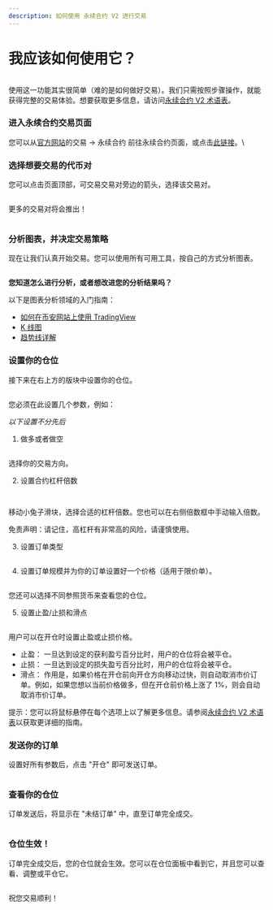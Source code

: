 ```yaml
---
description: 如何使用 永续合约 V2 进行交易
---
```


# 我应该如何使用它？

<figure><img src="../../../.gitbook/assets/image (217).png" alt=""><figcaption></figcaption></figure>

使用这一功能其实很简单（难的是如何做好交易）。我们只需按照步骤操作，就能获得完整的交易体验。想要获取更多信息，请访问[永续合约 V2 术语表](yong-xu-he-yue-v2-shu-yu-biao.md)。&#x20;

### 进入永续合约交易页面&#x20;

您可以从[官方网站](https://pancakeswap.finance/)的交易 → 永续合约 前往永续合约页面，或点击[此链接](https://perp.pancakeswap.finance/en/futures/BTCUSDT)。\


### 选择想要交易的代币对&#x20;

您可以点击页面顶部，可交易交易对旁边的箭头，选择该交易对。

<figure><img src="../../../.gitbook/assets/image (213).png" alt=""><figcaption></figcaption></figure>

更多的交易对将会推出！

<figure><img src="../../../.gitbook/assets/代币对.png" alt=""><figcaption></figcaption></figure>

### 分析图表，并决定交易策略&#x20;

现在让我们认真开始交易。您可以使用所有可用工具，按自己的方式分析图表。

<figure><img src="../../../.gitbook/assets/代币对2.png" alt=""><figcaption></figcaption></figure>

**您知道怎么进行分析，或者想改进您的分析结果吗？**

以下是图表分析领域的入门指南：&#x20;

* [如何在币安网站上使用 TradingView](https://www.binance.com/zh-CN/support/faq/8419126024404348a1c6e4039fbed3fe)
* [K 线图](https://academy.binance.com/zh/articles/a-beginners-guide-to-candlestick-charts)
* [趋势线详解](https://academy.binance.com/zh/articles/trend-lines-explained)

### 设置你的仓位

接下来在右上方的版块中设置你的仓位。

<figure><img src="../../../.gitbook/assets/永续合约V2 .png" alt=""><figcaption></figcaption></figure>

您必须在此设置几个参数，例如：

_以下设置不分先后_

1. 做多或者做空

<figure><img src="../../../.gitbook/assets/永续合约V2 1 .png" alt=""><figcaption></figcaption></figure>

选择你的交易方向。

2. 设置合约杠杆倍数

<figure><img src="../../../.gitbook/assets/永续合约V2 2 .png" alt=""><figcaption></figcaption></figure>

<figure><img src="../../../.gitbook/assets/永续合约V2 4 .png" alt=""><figcaption></figcaption></figure>

移动小兔子滑块，选择合适的杠杆倍数。您也可以在右侧倍数框中手动输入倍数。&#x20;

免责声明：请记住，高杠杆有非常高的风险，请谨慎使用。

3. 设置订单类型

<figure><img src="../../../.gitbook/assets/永续合约V2 0 .png" alt=""><figcaption></figcaption></figure>

4. 设置订单规模并为你的订单设置好一个价格（适用于限价单）。

<figure><img src="../../../.gitbook/assets/永续合约V2 2  (1).png" alt=""><figcaption></figcaption></figure>

您还可以选择不同参照货币来查看您的仓位。

5. 设置止盈/止损和滑点

<figure><img src="../../../.gitbook/assets/永续合约V2 3 .png" alt=""><figcaption></figcaption></figure>

用户可以在开仓时设置止盈或止损价格。&#x20;

* 止盈： 一旦达到设定的获利盈亏百分比时，用户的仓位将会被平仓。&#x20;
* 止损： 一旦达到设定的损失盈亏百分比时，用户的仓位将会被平仓。&#x20;
* 滑点： 作用是，如果价格在开仓前向开仓方向移动过快，则自动取消市价订单。例如，如果您想以当前价格做多，但在开仓前价格上涨了 1%，则会自动取消市价订单。

提示：您可以将鼠标悬停在每个选项上以了解更多信息。请参阅[永续合约 V2 术语表](yong-xu-he-yue-v2-shu-yu-biao.md)以获取更详细的指南。

### 发送你的订单

设置好所有参数后，点击 "开仓" 即可发送订单。

<figure><img src="../../../.gitbook/assets/永续合约V2 4 .png" alt=""><figcaption></figcaption></figure>

### 查看你的仓位

订单发送后，将显示在 "未结订单" 中，直至订单完全成交。

<figure><img src="../../../.gitbook/assets/image (215).png" alt=""><figcaption></figcaption></figure>

### 仓位生效！

订单完全成交后，您的仓位就会生效。您可以在仓位面板中看到它，并且您可以查看、调整或平仓它。

<figure><img src="../../../.gitbook/assets/image (216).png" alt=""><figcaption></figcaption></figure>

祝您交易顺利！
